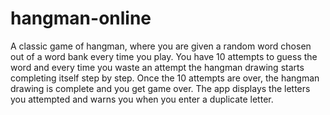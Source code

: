 # hangman-online
A classic game of hangman, where you are given a random word chosen out of a word bank every time you play. You have 10 attempts to guess the word and every time you waste an attempt the hangman drawing starts completing itself step by step. Once the 10 attempts are over, the hangman drawing is complete and you get game over. The app displays the letters you attempted and warns you when you enter a duplicate letter.
